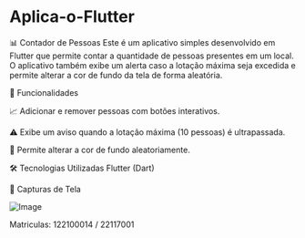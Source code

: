 # Aplica-o-Flutter

📊 Contador de Pessoas
Este é um aplicativo simples desenvolvido em Flutter que permite contar a quantidade de pessoas presentes em um local. O aplicativo também exibe um alerta caso a lotação máxima seja excedida e permite alterar a cor de fundo da tela de forma aleatória.

🚀 Funcionalidades

📈 Adicionar e remover pessoas com botões interativos.

⚠️ Exibe um aviso quando a lotação máxima (10 pessoas) é ultrapassada.

🎨 Permite alterar a cor de fundo aleatoriamente.

🛠️ Tecnologias Utilizadas
Flutter (Dart)


📸 Capturas de Tela

![Image](https://github.com/user-attachments/assets/262ea9c6-9249-4497-b615-6e4e99682612)

Matriculas: 122100014 / 22117001
